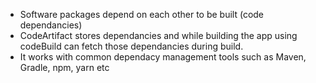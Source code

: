 - Software packages depend on each other to be built (code dependancies)
- CodeArtifact stores dependancies and while building the app using codeBuild can fetch those dependancies during build.
- It works with common dependacy management tools such as Maven, Gradle, npm, yarn etc
